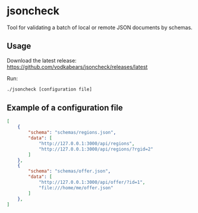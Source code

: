 # jsoncheck

Tool for validating a batch of local or remote JSON documents by schemas.

## Usage

Download the latest release: https://github.com/vodkabears/jsoncheck/releases/latest

Run:

```bash
./jsoncheck [configuration file]
```

## Example of a configuration file

```json
[
	{
		"schema": "schemas/regions.json",
		"data": [
			"http://127.0.0.1:3000/api/regions",
			"http://127.0.0.1:3000/api/regions/?rgid=2"
		]
	},
	{
		"schema": "schemas/offer.json",
		"data": [
			"http://127.0.0.1:3000/api/offer/?id=1",
			"file:///home/me/offer.json"
		]
	},
]
```
